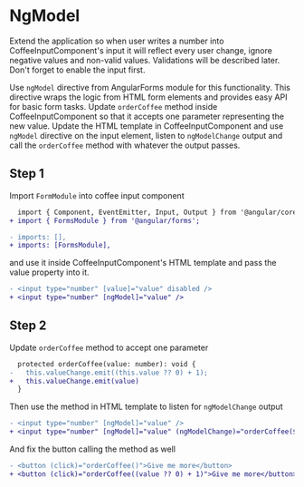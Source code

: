 # NgModel

Extend the application so when user writes a number into CoffeeInputComponent's input it will reflect
every user change, ignore negative values and non-valid values. Validations will be described later.
Don't forget to enable the input first.

Use `ngModel` directive from AngularForms module for this functionality. This directive wraps the
logic from HTML form elements and provides easy API for basic form tasks. Update `orderCoffee` method
inside CoffeeInputComponent so that it accepts one parameter representing the new value. Update the
HTML template in CoffeeInputComponent and use `ngModel` directive on the input element, listen to
`ngModelChange` output and call the `orderCoffee` method with whatever the output passes.

## Step 1

Import `FormModule` into coffee input component

```diff
  import { Component, EventEmitter, Input, Output } from '@angular/core';
+ import { FormsModule } from '@angular/forms';
```

```diff
- imports: [],
+ imports: [FormsModule],
```

and use it inside CoffeeInputComponent's HTML template and pass the value property into it.

```diff
- <input type="number" [value]="value" disabled />
+ <input type="number" [ngModel]="value" />
```

## Step 2

Update `orderCoffee` method to accept one parameter

```diff
  protected orderCoffee(value: number): void {
-   this.valueChange.emit((this.value ?? 0) + 1);
+   this.valueChange.emit(value)
  }
```

Then use the method in HTML template to listen for `ngModelChange` output

```diff
- <input type="number" [ngModel]="value" />
+ <input type="number" [ngModel]="value" (ngModelChange)="orderCoffee($event)" />
```

And fix the button calling the method as well

```diff
- <button (click)="orderCoffee()">Give me more</button>
+ <button (click)="orderCoffee((value ?? 0) + 1)">Give me more</button>
```
